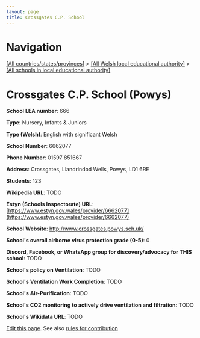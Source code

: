 ```yaml
---
layout: page
title: Crossgates C.P. School
---
```

# Navigation

[[All countries/states/provinces]](../../..) > [[All Welsh local educational authority]](../..) > [[All schools in local educational authority]](..)

# Crossgates C.P. School (Powys)

**School LEA number**: 666

**Type**: Nursery, Infants & Juniors

**Type (Welsh)**: English with significant Welsh

**School Number**: 6662077

**Phone Number**: 01597 851667

**Address**: Crossgates, Llandrindod Wells, Powys, LD1 6RE

**Students**: 123

**Wikipedia URL**: TODO

**Estyn (Schools Inspectorate) URL**: [https://www.estyn.gov.wales/provider/6662077](https://www.estyn.gov.wales/provider/6662077)

**School Website**: http://www.crossgates.powys.sch.uk/

**School's overall airborne virus protection grade (0-5)**: 0

**Discord, Facebook, or WhatsApp group for discovery/advocacy for THIS school**: TODO

**School's policy on Ventilation**: TODO

**School's Ventilation Work Completion**: TODO

**School's Air-Purification**: TODO

**School's CO2 monitoring to actively drive ventilation and filtration**: TODO

**School's Wikidata URL**: TODO




[Edit this page](https://github.com/ventilate-schools/Wales/edit/prif/./Powys/Crossgates_C.P._School.md). See also [rules for contribution](../../../contribution-rules/)